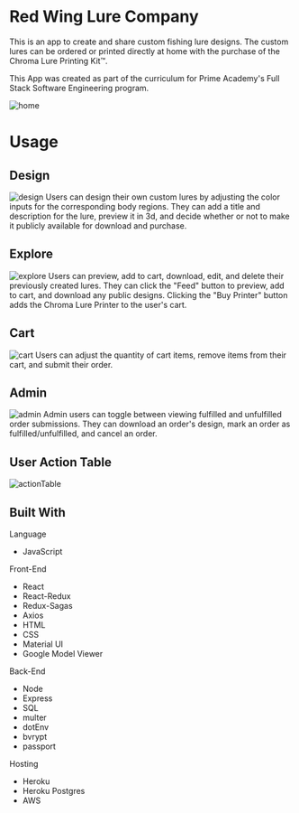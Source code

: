 Red Wing Lure Company
======
This is an app to create and share custom fishing lure designs. The custom lures can be ordered or printed directly at home with the purchase of the Chroma Lure Printing Kit™. 

This App was created as part of the curriculum for Prime Academy's Full Stack Software Engineering program.

![home](https://user-images.githubusercontent.com/98720000/189007625-c881e7b3-629d-488b-bc69-6a14172c1781.png)

Usage
======
Design
------
![design](https://user-images.githubusercontent.com/98720000/189007651-9690770d-92ad-4278-8645-5fd2f53c7413.gif)
Users can design their own custom lures by adjusting the color inputs for the corresponding body regions. They can add a title and description for the lure, preview it in 3d, and decide whether or not to make it publicly available for download and purchase.

Explore
------
![explore](https://user-images.githubusercontent.com/98720000/189007660-a481e81a-62d1-4923-a15d-9a3589e65eea.gif)
Users can preview, add to cart, download, edit, and delete their previously created lures. They can click the "Feed" button to preview, add to cart, and download any public designs. Clicking the "Buy Printer" button adds the Chroma Lure Printer to the user's cart.

Cart
------
![cart](https://user-images.githubusercontent.com/98720000/189007665-2c8f0e5c-b04c-4322-8c14-429113adf931.gif)
Users can adjust the quantity of cart items, remove items from their cart, and submit their order.

Admin
------
![admin](https://user-images.githubusercontent.com/98720000/189007673-ca5dc4c7-c072-491c-ba55-841102afe68d.gif)
Admin users can toggle between viewing fulfilled and unfulfilled order submissions. They can download an order's design, mark an order as fulfilled/unfulfilled, and cancel an order. 

User Action Table
------
![actionTable](https://user-images.githubusercontent.com/98720000/189010704-003a0e5c-003a-4d35-8871-041406228377.png)

## Built With
Language
- JavaScript

Front-End
- React
- React-Redux
- Redux-Sagas
- Axios
- HTML
- CSS
- Material UI
- Google Model Viewer

Back-End
- Node
- Express
- SQL
- multer
- dotEnv
- bvrypt
- passport

Hosting
- Heroku
- Heroku Postgres
- AWS
